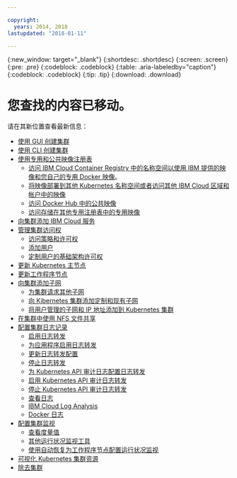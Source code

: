```yaml
---

copyright:
  years: 2014, 2018
lastupdated: "2018-01-11"

---
```


{:new_window: target="_blank"}
{:shortdesc: .shortdesc}
{:screen: .screen}
{:pre: .pre}
{:codeblock: .codeblock}
{:table: .aria-labeledby="caption"}
{:codeblock: .codeblock}
{:tip: .tip}
{:download: .download}


# 您查找的内容已移动。

请在其新位置查看最新信息：
- [使用 GUI 创建集群](cs_clusters.html#clusters_ui)
- [使用 CLI 创建集群](cs_clusters.html#clusters_cli)
- [使用专用和公共映像注册表](cs_images.html#images)
    - [访问 IBM Cloud Container Registry 中的名称空间以使用 IBM 提供的映像和您自己的专用 Docker 映像](cs_images.html#namespace)。
    - [将映像部署到其他 Kubernetes 名称空间或者访问其他 IBM Cloud 区域和帐户中的映像](cs_images.html#other)
    - [访问 Docker Hub 中的公共映像](cs_images.html#dockerhub)
    - [访问存储在其他专用注册表中的专用映像](cs_images.html#private_images)
- [向集群添加 IBM Cloud 服务](cs_integrations.html#adding_cluster)
- [管理集群访问权](cs_users.html)
    - [访问策略和许可权](cs_users.html#access_policies)
    - [添加用户](cs_users.html#add_users)
    - [定制用户的基础架构许可权](cs_users.html#infra_access)
- [更新 Kubernetes 主节点](cs_cluster_update.html#master)
- [更新工作程序节点](cs_cluster_update.html#worker_node)
- [向集群添加子网](cs_subnets.html#subnets)
    - [为集群请求其他子网](cs_subnets.html#request)
    - [向 Kibernetes 集群添加定制和现有子网](cs_subnets.html#custom)
    - [将用户管理的子网和 IP 地址添加到 Kubernetes 集群](cs_subnets.html#user_managed)
- [在集群中使用 NFS 文件共享](cs_storage.html#existing)
- [配置集群日志记录](cs_health.html#logging)
    - [启用日志转发](cs_health.html#log_sources_enable)
    - [为应用程序启用日志转发](cs_health.html#apps_enable)
    - [更新日志转发配置](cs_health.html#log_sources_update)
    - [停止日志转发](cs_health.html#log_sources_delete)
    - [为 Kubernetes API 审计日志配置日志转发](cs_health.html#app_forward)
    - [启用 Kubernetes API 审计日志转发](cs_health.html#audit_enable)
    - [停止 Kubernetes API 审计日志转发](cs_health.html#audit_delete)
    - [查看日志](cs_health.html#view_logs)
    - [IBM Cloud Log Analysis](cs_health.html#view_logs_k8s)
    - [Docker 日志](cs_health.html#view_logs_docker)
- [配置集群监视](cs_health.html#monitoring)
    - [查看度量值](cs_health.html#view_metrics)
    - [其他运行状况监视工具](cs_health.html#health_tools)
    - [使用自动恢复为工作程序节点配置运行状况监视](cs_health.html#autorecovery)
- [可视化 Kubernetes 集群资源](cs_integrations.html#weavescope)
- [除去集群](cs_clusters.html#remove)
